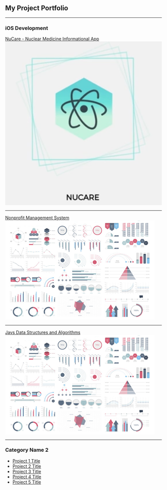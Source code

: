 ## My Project Portfolio

---

### iOS Development

[NuCare - Nuclear Medicine Informational App](/nucare.md)
<img src="images/NuCare_Logo.png?raw=true"/>

---
[Nonprofit Management System](/pdf/sample_presentation.pdf)
<img src="images/dummy_thumbnail.jpg?raw=true"/>

---
[Javs Data Structures and Algorithms](http://example.com/)
<img src="images/dummy_thumbnail.jpg?raw=true"/>

---

### Category Name 2

- [Project 1 Title](http://example.com/)
- [Project 2 Title](http://example.com/)
- [Project 3 Title](http://example.com/)
- [Project 4 Title](http://example.com/)
- [Project 5 Title](http://example.com/)
